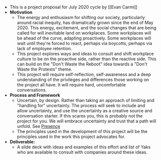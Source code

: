 - This is a project proposal for July 2020 cycle by [[Evan Carmi]]
- **Motivation**
    - The energy and enthusiasm for shifting our society, particularly around racial inequity, has dramatically grown since the end of May 2020. This energy, excitement, and the social changes that are being called for will inevitable land on workplaces. Some workplaces will be ahead of the curve, adapting proactively. Some workplaces will wait until they're forced to react, perhaps via boycotts, perhaps via lack of employee retention.
    - This project explores ways and ideas to consult and shift workplace culture to be on the proactive side, rather than the reactive side. This can build on the "Don't Waste the Reboot" idea towards a "Don't Waste the Protests" theme.
    - This project will require self-reflection, self-awareness and a deep understanding of the privileges and differences those working on the project all have. It will require hard, uncomfortable conversations.
- **Process and Framework**
    - Uncertain, by design. Rather than taking an approach of limiting and "handling for" uncertainty. The process will seek to include and allow uncertainty, and use the uncertainty as a creative source and conversation starter. If this scares you, this is probably not the project for you. We will embrace uncertainty and trust that a path will unfold. See [Presence](https://smile.amazon.com/Presence-Human-Purpose-Field-Future/dp/0385516304)
    - The principles used in the development of this project will be the principles used in the work this project advocates for.
- **Deliverable:**
    - A slide deck with ideas and examples of this effort and list of Yaks who are available to consult with companies around these ideas.
